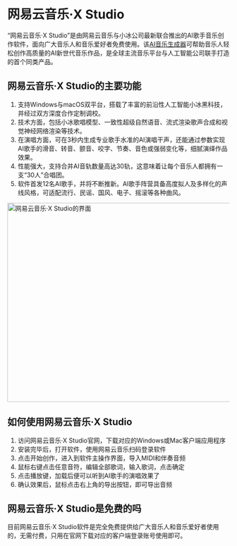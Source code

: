# 网易云音乐·X Studio

“网易云音乐·X Studio”是由网易云音乐与小冰公司最新联合推出的AI歌手音乐创作软件，面向广大音乐人和音乐爱好者免费使用。该<a href="https://ai-bot.cn/best-ai-music-generators/">AI音乐生成器</a>可帮助音乐人轻松创作高质量的AI新世代音乐作品，是全球主流音乐平台与人工智能公司联手打造的首个同类产品。
<h2>网易云音乐·X Studio的主要功能</h2>
<ol>
 	<li>支持Windows与macOS双平台，搭载了丰富的前沿性人工智能小冰黑科技，并经过双方深度合作定制调校。</li>
 	<li>技术方面，包括小冰歌唱模型、一致性超级自然语音、流式渲染歌声合成和视觉神经网络渲染等技术。</li>
 	<li>在演唱方面，可在3秒内生成专业歌手水准的AI演唱干声，还能通过参数实现AI歌手的滑音、转音、颤音、咬字、节奏、音色或强弱变化等，细腻演绎作品效果。</li>
 	<li>性能强大，支持合并AI音轨数量高达30轨，这意味着让每个音乐人都拥有一支“30人”合唱团。</li>
 	<li>软件首发12名AI歌手，并将不断推新。AI歌手阵营具备高度拟人及多样化的声线风格，可适配流行、民谣、国风、电子、摇滚等各种曲风。</li>
</ol>
<a class="js" href="https://ai-bot.cn/wp-content/uploads/2023/06/xstudio-music-163-demo.png" data-fancybox="fancybox" data-caption="网易云音乐·X Studio的界面"><img class="alignnone size-full wp-image-2909 loaded" src="https://ai-bot.cn/wp-content/uploads/2023/06/xstudio-music-163-demo.png" alt="网易云音乐·X Studio的界面" width="800" height="452" data-src="https://ai-bot.cn/wp-content/uploads/2023/06/xstudio-music-163-demo.png" data-was-processed="true" /></a>
<h2>如何使用网易云音乐·X Studio</h2>
<ol>
 	<li>访问网易云音乐·X Studio官网，下载对应的Windows或Mac客户端应用程序</li>
 	<li>安装完毕后，打开软件，使用网易云音乐扫码登录软件</li>
 	<li>点击开始创作，进入到软件主操作界面，导入MIDI和伴奏音频</li>
 	<li>鼠标右键点击任意音符，编辑全部歌词，输入歌词，点击确定</li>
 	<li>点击播放键，加载后便可以听到AI歌手的演唱效果了</li>
 	<li>确认效果后，鼠标点击右上角的导出按钮，即可导出音频</li>
</ol>
<h2>网易云音乐·X Studio是免费的吗</h2>
目前网易云音乐·X Studio软件是完全免费提供给广大音乐人和音乐爱好者使用的，无需付费，只用在官网下载对应的客户端登录账号使用即可。